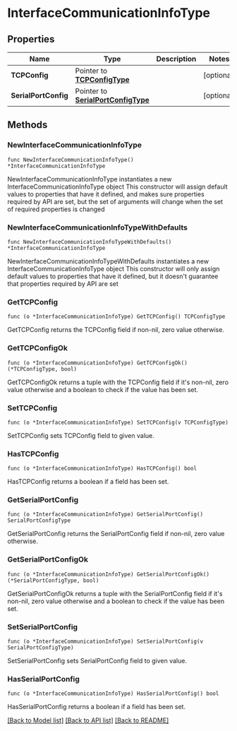 # InterfaceCommunicationInfoType

## Properties

Name | Type | Description | Notes
------------ | ------------- | ------------- | -------------
**TCPConfig** | Pointer to [**TCPConfigType**](TCPConfigType.md) |  | [optional] 
**SerialPortConfig** | Pointer to [**SerialPortConfigType**](SerialPortConfigType.md) |  | [optional] 

## Methods

### NewInterfaceCommunicationInfoType

`func NewInterfaceCommunicationInfoType() *InterfaceCommunicationInfoType`

NewInterfaceCommunicationInfoType instantiates a new InterfaceCommunicationInfoType object
This constructor will assign default values to properties that have it defined,
and makes sure properties required by API are set, but the set of arguments
will change when the set of required properties is changed

### NewInterfaceCommunicationInfoTypeWithDefaults

`func NewInterfaceCommunicationInfoTypeWithDefaults() *InterfaceCommunicationInfoType`

NewInterfaceCommunicationInfoTypeWithDefaults instantiates a new InterfaceCommunicationInfoType object
This constructor will only assign default values to properties that have it defined,
but it doesn't guarantee that properties required by API are set

### GetTCPConfig

`func (o *InterfaceCommunicationInfoType) GetTCPConfig() TCPConfigType`

GetTCPConfig returns the TCPConfig field if non-nil, zero value otherwise.

### GetTCPConfigOk

`func (o *InterfaceCommunicationInfoType) GetTCPConfigOk() (*TCPConfigType, bool)`

GetTCPConfigOk returns a tuple with the TCPConfig field if it's non-nil, zero value otherwise
and a boolean to check if the value has been set.

### SetTCPConfig

`func (o *InterfaceCommunicationInfoType) SetTCPConfig(v TCPConfigType)`

SetTCPConfig sets TCPConfig field to given value.

### HasTCPConfig

`func (o *InterfaceCommunicationInfoType) HasTCPConfig() bool`

HasTCPConfig returns a boolean if a field has been set.

### GetSerialPortConfig

`func (o *InterfaceCommunicationInfoType) GetSerialPortConfig() SerialPortConfigType`

GetSerialPortConfig returns the SerialPortConfig field if non-nil, zero value otherwise.

### GetSerialPortConfigOk

`func (o *InterfaceCommunicationInfoType) GetSerialPortConfigOk() (*SerialPortConfigType, bool)`

GetSerialPortConfigOk returns a tuple with the SerialPortConfig field if it's non-nil, zero value otherwise
and a boolean to check if the value has been set.

### SetSerialPortConfig

`func (o *InterfaceCommunicationInfoType) SetSerialPortConfig(v SerialPortConfigType)`

SetSerialPortConfig sets SerialPortConfig field to given value.

### HasSerialPortConfig

`func (o *InterfaceCommunicationInfoType) HasSerialPortConfig() bool`

HasSerialPortConfig returns a boolean if a field has been set.


[[Back to Model list]](../README.md#documentation-for-models) [[Back to API list]](../README.md#documentation-for-api-endpoints) [[Back to README]](../README.md)


